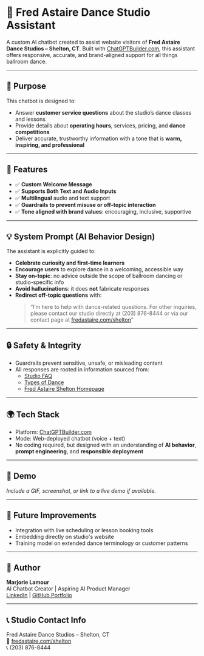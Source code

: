 # 💃 Fred Astaire Dance Studio Assistant

A custom AI chatbot created to assist website visitors of **Fred Astaire Dance Studios – Shelton, CT**. Built with [ChatGPTBuilder.com](https://chatgptbuilder.com), this assistant offers responsive, accurate, and brand-aligned support for all things ballroom dance.

---

## 🎯 Purpose

This chatbot is designed to:
- Answer **customer service questions** about the studio’s dance classes and lessons
- Provide details about **operating hours**, services, pricing, and **dance competitions**
- Deliver accurate, trustworthy information with a tone that is **warm, inspiring, and professional**

---

## 🧠 Features

- ✅ **Custom Welcome Message**
- ✅ **Supports Both Text and Audio Inputs**
- ✅ **Multilingual** audio and text support
- ✅ **Guardrails to prevent misuse or off-topic interaction**
- ✅ **Tone aligned with brand values**: encouraging, inclusive, supportive

---

## 💡 System Prompt (AI Behavior Design)

The assistant is explicitly guided to:

- **Celebrate curiosity and first-time learners**
- **Encourage users** to explore dance in a welcoming, accessible way
- **Stay on-topic**: no advice outside the scope of ballroom dancing or studio-specific info
- **Avoid hallucinations**: it does **not** fabricate responses
- **Redirect off-topic questions** with:
  > “I’m here to help with dance-related questions. For other inquiries, please contact our studio directly at (203) 876-8444 or via our contact page at [fredastaire.com/shelton](https://www.fredastaire.com/shelton)”

---

## 🔒 Safety & Integrity

- Guardrails prevent sensitive, unsafe, or misleading content
- All responses are rooted in information sourced from:
  - [Studio FAQ](https://www.fredastaire.com/shelton/faqs/)
  - [Types of Dance](https://www.fredastaire.com/shelton/types-of-dance/)
  - [Fred Astaire Shelton Homepage](https://www.fredastaire.com/shelton)

---

## 🌍 Tech Stack

- Platform: [ChatGPTBuilder.com](https://chatgptbuilder.com)
- Mode: Web-deployed chatbot (voice + text)
- No coding required, but designed with an understanding of **AI behavior**, **prompt engineering**, and **responsible deployment**

---

## 📸 Demo

*Include a GIF, screenshot, or link to a live demo if available.*

---

## 🚀 Future Improvements

- Integration with live scheduling or lesson booking tools
- Embedding directly on studio's website
- Training model on extended dance terminology or customer patterns

---

## 🤝 Author

**Marjorie Lamour**  
AI Chatbot Creator | Aspiring AI Product Manager  
[LinkedIn](https://www.linkedin.com/in/marjorielamour/) | [GitHub Portfolio](https://github.com/mldev0904)

---

## 📞 Studio Contact Info

Fred Astaire Dance Studios – Shelton, CT  
📍 [fredastaire.com/shelton](https://www.fredastaire.com/shelton)  
📞 (203) 876-8444  
